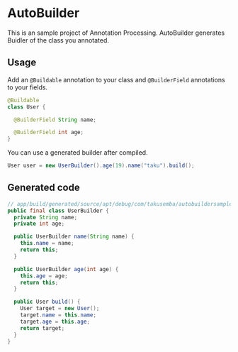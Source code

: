 # AutoBuilder
This is an sample project of Annotation Processing. AutoBuilder generates Buidler of the class you annotated.

## Usage
Add an `@Buildable` annotation to your class and `@BuilderField` annotations to your fields.
```java
@Buildable 
class User {

  @BuilderField String name;

  @BuilderField int age;
}
```

You can use a generated builder after compiled.
```java
User user = new UserBuilder().age(19).name("taku").build();
```

## Generated code
```java
// app/build/generated/source/apt/debug/com/takusemba/autobuildersample/UserBuilder.java
public final class UserBuilder {
  private String name;
  private int age;

  public UserBuilder name(String name) {
    this.name = name;
    return this;
  }

  public UserBuilder age(int age) {
    this.age = age;
    return this;
  }

  public User build() {
    User target = new User();
    target.name = this.name;
    target.age = this.age;
    return target;
  }
}
```
